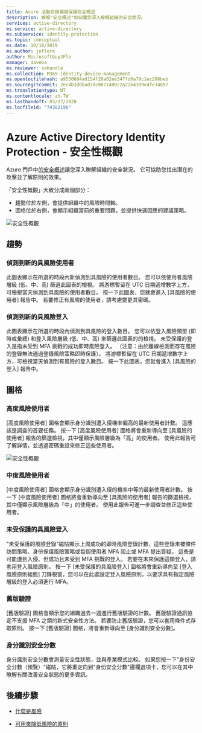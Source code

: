 ```yaml
---
title: Azure 活動目錄標識保護安全概述
description: 瞭解"安全概述"如何讓您深入瞭解組織的安全狀況。
services: active-directory
ms.service: active-directory
ms.subservice: identity-protection
ms.topic: conceptual
ms.date: 10/18/2019
ms.author: joflore
author: MicrosoftGuyJFlo
manager: daveba
ms.reviewer: sahandle
ms.collection: M365-identity-device-management
ms.openlocfilehash: a9550684ad154f28a02ee347fd0a79c1ec286beb
ms.sourcegitcommit: 2ec4b3d0bad7dc0071400c2a2264399e4fe34897
ms.translationtype: MT
ms.contentlocale: zh-TW
ms.lasthandoff: 03/27/2020
ms.locfileid: "74382190"
---
```

# <a name="azure-active-directory-identity-protection---security-overview"></a>Azure Active Directory Identity Protection - 安全性概觀

Azure 門戶中[的安全概述](https://aka.ms/IdentityProtectionRefresh)讓您深入瞭解組織的安全狀況。 它可協助您找出潛在的攻擊並了解原則的效果。

「安全性概觀」大致分成兩個部分：

- 趨勢位於左側，會提供組織中的風險時間軸。
- 圖格位於右側，會顯示組織當前的重要問題，並提供快速因應的建議策略。

![安全性概觀](./media/concept-identity-protection-security-overview/01.png)
  
## <a name="trends"></a>趨勢

### <a name="new-risky-users-detected"></a>偵測到新的具風險使用者

此圖表顯示在所選的時段內新偵測到具風險的使用者數目。 您可以依使用者風險層級 (低、中、高) 篩選此圖表的檢視。 將游標暫留在 UTC 日期遞增數字上方，可檢視當天偵測到具風險的使用者數目。 按一下此圖表，您就會進入 [具風險的使用者] 報告中。 若要修正有風險的使用者，請考慮變更其密碼。

### <a name="new-risky-sign-ins-detected"></a>偵測到新的具風險登入

此圖表顯示在所選的時段內偵測到具風險的登入數目。 您可以依登入風險類型 (即時或彙總) 和登入風險層級 (低、中、高) 來篩選此圖表的的檢視。 未受保護的登入是指未受到 MFA 挑戰的成功即時風險登入。 （注意：由於離線檢測而存在風險的登錄無法通過登錄風險策略即時保護）。 將游標暫留在 UTC 日期遞增數字上方，可檢視當天偵測到有風險的登入數目。 按一下此圖表，您就會進入 [具風險的登入] 報告中。

## <a name="tiles"></a>圖格
 
### <a name="high-risk-users"></a>高度風險使用者

[高度風險使用者] 圖格會顯示身分識別遭入侵機率偏高的最新使用者計數。 這應該是調查的首要任務。 按一下 [高度風險使用者] 圖格將會重新導向至 [具風險的使用者] 報告的篩選檢視，其中僅顯示風險層級為「高」的使用者。 使用此報告可了解詳情，並透過密碼重設來修正這些使用者。

![安全性概觀](./media/concept-identity-protection-security-overview/02.png)

### <a name="medium-risk-users"></a>中度風險使用者
[中度風險使用者] 圖格會顯示身分識別遭入侵的機率中等的最新使用者計數。 按一下 [中度風險使用者] 圖格將會重新導向至 [具風險的使用者] 報告的篩選檢視，其中僅顯示風險層級為「中」的使用者。 使用此報告可進一步調查並修正這些使用者。

### <a name="unprotected-risky-sign-ins"></a>未受保護的具風險登入

"未受保護的風險登錄"磁貼顯示上周成功的即時風險登錄計數，這些登錄未被條件訪問策略、身份保護風險策略或每個使用者 MFA 阻止或 MFA 提出質疑。 這些是可能遭到入侵、但成功且未受到 MFA 挑戰的登入。 若要在未來保護這類登入，請套用登入風險原則。 按一下 [未受保護的具風險登入] 圖格將會重新導向至 [登入風險原則組態] 刀鋒視窗，您可以在此處設定登入風險原則，以要求具有指定風險層級的登入必須進行 MFA。

### <a name="legacy-authentication"></a>舊版驗證

[舊版驗證] 圖格會顯示您的組織過去一週進行舊版驗證的計數。 舊版驗證通訊協定不支援 MFA 之類的新式安全性方法。 若要防止舊版驗證，您可以套用條件式存取原則。 按一下 [舊版驗證] 圖格，將會重新導向至 [身分識別安全分數]。

### <a name="identity-secure-score"></a>身分識別安全分數

身分識別安全分數會測量安全性狀態，並與產業模式比較。 如果您按一下"身份安全分數（預覽）"磁貼，它將重定向到"身份安全分數"邊欄選項卡，您可以在其中瞭解有關改善安全狀態的更多資訊。

## <a name="next-steps"></a>後續步驟

- [什麼是風險](concept-identity-protection-risks.md)

- [可用來降低風險的原則](concept-identity-protection-policies.md)
